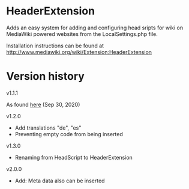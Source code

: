 HeaderExtension
==========

Adds an easy system for adding and configuring head sripts for wiki on MediaWiki powered websites from the LocalSettings.php file.

Installation instructions can be found at http://www.mediawiki.org/wiki/Extension:HeaderExtension

# Version history

v1.1.1

As found [here](https://github.com/wikimedia/mediawiki-extensions-HeadScript) (Sep 30, 2020)

v1.2.0

* Add translations "de", "es"
* Preventing empty code from being inserted

v1.3.0

* Renaming from HeadScript to HeaderExtension

v2.0.0

* Add: Meta data also can be inserted
